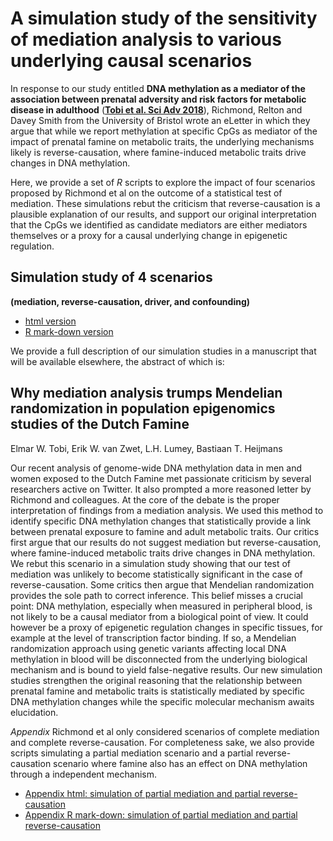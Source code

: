 # A simulation study of the sensitivity of mediation analysis to various underlying causal scenarios #

In response to our study entitled **DNA methylation as a mediator of the association between prenatal adversity and risk factors for metabolic disease in adulthood** ([**Tobi et al. Sci Adv 2018**](http://advances.sciencemag.org/content/4/1/eaao4364)), Richmond, Relton and Davey Smith from the University of Bristol wrote an eLetter in which they argue that while we report methylation at specific CpGs as mediator of the impact of prenatal famine on metabolic traits, the underlying mechanisms likely is reverse-causation, where famine-induced metabolic traits drive changes in DNA methylation.

Here, we provide a set of _R_ scripts to explore the impact of four scenarios proposed by Richmond et al on the outcome of a statistical test of mediation. These simulations rebut the criticism that reverse-causation is a plausible explanation of our results, and support our original interpretation that the CpGs we identified as candidate mediators are either mediators themselves or a proxy for a causal underlying change in epigenetic regulation.

## Simulation study of 4 scenarios ## 
**(mediation, reverse-causation, driver, and confounding)**
* [html version](http://htmlpreview.github.io/?https://github.com/molepi/SimulationStudy-Mediation/blob/master/simulation_2018_07_02.html)
* [R mark-down version](simulation%202018%2007%2002.rmd)


We provide a full description of our simulation studies in a manuscript that will be available elsewhere, the abstract of which is: 
## Why mediation analysis trumps Mendelian randomization in population epigenomics studies of the Dutch Famine ##
Elmar W. Tobi, Erik W. van Zwet, L.H. Lumey, Bastiaan T. Heijmans

Our recent analysis of genome-wide DNA methylation data in men and women exposed to the Dutch Famine met passionate criticism by several researchers active on Twitter. It also prompted a more reasoned letter by Richmond and colleagues. At the core of the debate is the proper interpretation of findings from a mediation analysis. We used this method to identify specific DNA methylation changes that statistically provide a link between prenatal exposure to famine and adult metabolic traits. Our critics first argue that our results do not suggest mediation but reverse-causation, where famine-induced metabolic traits drive changes in DNA methylation. We rebut this scenario in a simulation study showing that our test of mediation was unlikely to become statistically significant in the case of reverse-causation. Some critics then argue that Mendelian randomization provides the sole path to correct inference. This belief misses a crucial point: DNA methylation, especially when measured in peripheral blood, is not likely to be a causal mediator from a biological point of view. It could however be a proxy of epigenetic regulation changes in specific tissues, for example at the level of transcription factor binding. If so, a Mendelian randomization approach using genetic variants affecting local DNA methylation in blood will be disconnected from the underlying biological mechanism and is bound to yield false-negative results. Our new simulation studies strengthen the original reasoning that the relationship between prenatal famine and metabolic traits is statistically mediated by specific DNA methylation changes while the specific molecular mechanism awaits elucidation.


_Appendix_
Richmond et al only considered scenarios of complete mediation and complete reverse-causation. For completeness sake, we also provide scripts simulating a partial mediation scenario and a partial reverse-causation scenario where famine also has an effect on DNA methylation through a independent mechanism. 

* [Appendix html: simulation of partial mediation and partial reverse-causation](http://htmlpreview.github.io/?https://github.com/molepi/SimulationStudy-Mediation/blob/master/simulation_2018_07_02_appendix.html)
* [Appendix R mark-down: simulation of partial mediation and partial reverse-causation](simulation%202018%2007%2002%20appendix.rmd)
